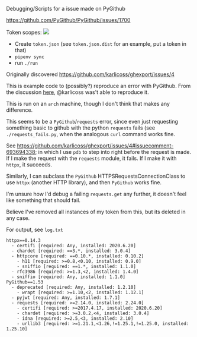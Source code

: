 Debugging/Scripts for a issue made on PyGithub

<https://github.com/PyGithub/PyGithub/issues/1700>

Token scopes: ![](https://i.imgur.com/OMFrNnK.png)

- Create `token.json` (see `token.json.dist` for an example, put a token in that)
- `pipenv sync`
- run `./run`

Originally discovered <https://github.com/karlicoss/ghexport/issues/4>

This is example code to (possibly?) reproduce an error with PyGithub. From the discussion [here](https://github.com/karlicoss/ghexport/issues/4), @karlicoss was't able to reproduce it.

This is run on an `arch` machine, though I don't think that makes any difference.

This seems to be a `PyGithub`/`requests` error, since even just requesting something basic to github with the python `requests` fails (see `./requests_fails.py`, when the analogous `curl` command works fine.

See <https://github.com/karlicoss/ghexport/issues/4#issuecomment-693694338>; in which I use `pdb` to step into right before the request is made. If I make the request with the `requests` module, it fails. If I make it with `httpx`, it succeeds.

Similarly, I can subclass the `PyGithub` HTTPSRequestsConnectionClass to use `httpx` (another HTTP library), and then `PyGithub` works fine.

I'm unsure how I'd debug a failing `requests.get` any further, it doesn't feel like something that should fail.

Believe I've removed all instances of my token from this, but its deleted in any case.

For output, see `log.txt`

```
httpx==0.14.3
  - certifi [required: Any, installed: 2020.6.20]
  - chardet [required: ==3.*, installed: 3.0.4]
  - httpcore [required: ==0.10.*, installed: 0.10.2]
    - h11 [required: >=0.8,<0.10, installed: 0.9.0]
    - sniffio [required: ==1.*, installed: 1.1.0]
  - rfc3986 [required: >=1.3,<2, installed: 1.4.0]
  - sniffio [required: Any, installed: 1.1.0]
PyGithub==1.53
  - deprecated [required: Any, installed: 1.2.10]
    - wrapt [required: >=1.10,<2, installed: 1.12.1]
  - pyjwt [required: Any, installed: 1.7.1]
  - requests [required: >=2.14.0, installed: 2.24.0]
    - certifi [required: >=2017.4.17, installed: 2020.6.20]
    - chardet [required: >=3.0.2,<4, installed: 3.0.4]
    - idna [required: >=2.5,<3, installed: 2.10]
    - urllib3 [required: >=1.21.1,<1.26,!=1.25.1,!=1.25.0, installed: 1.25.10]
```
